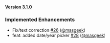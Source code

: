 #### [Version 3.1.0](https://IITA-AKILIMO/rya-android/releases/tag/3.1.0) 
### Implemented Enhancements 
- Fix/text correction [#26](https://IITA-AKILIMO/rya-android/issues/#26) ([@masgeek](https://github.com/@masgeek))
- feat: added date/year picker [#28](https://IITA-AKILIMO/rya-android/issues/#28) ([@masgeek](https://github.com/@masgeek))
 
 